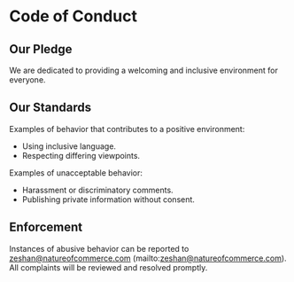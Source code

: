 # Code of Conduct

## Our Pledge

We are dedicated to providing a welcoming and inclusive environment for everyone.

## Our Standards

Examples of behavior that contributes to a positive environment:
- Using inclusive language.
- Respecting differing viewpoints.

Examples of unacceptable behavior:
- Harassment or discriminatory comments.
- Publishing private information without consent.

## Enforcement

Instances of abusive behavior can be reported to zeshan@natureofcommerce.com (mailto:zeshan@natureofcommerce.com). All complaints will be reviewed and resolved promptly.
